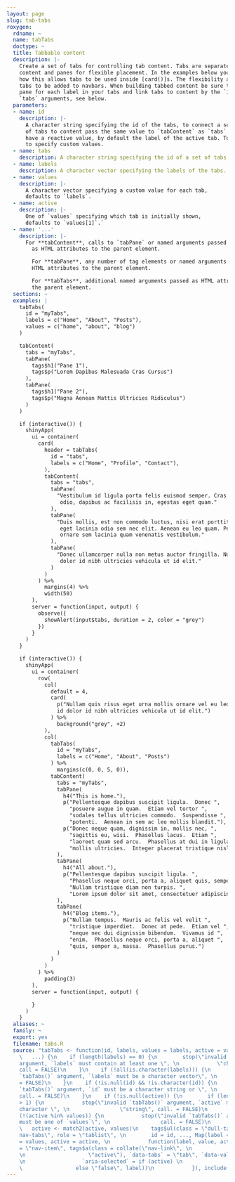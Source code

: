 ```yaml
---
layout: page
slug: tab-tabs
roxygen:
  rdname: ~
  name: tabTabs
  doctype: ~
  title: Tabbable content
  description: |-
    Create a set of tabs for controlling tab content. Tabs are separated from
    content and panes for flexible placement. In the examples below you can see
    how this allows tabs to be used inside [card()]s. The flexibility also allows
    tabs to be added to navbars. When building tabbed content be sure to create a
    pane for each label in your tabs and link tabs to content by the `id` and
    `tabs` arguments, see below.
  parameters:
  - name: id
    description: |-
      A character string specifying the id of the tabs, to connect a set
      of tabs to content pass the same value to `tabContent` as `tabs`. Tabs do
      have a reactive value, by default the label of the active tab. To `values`
      to specify custom values.
  - name: tabs
    description: A character string specifying the id of a set of tabs.
  - name: labels
    description: A character vector specifying the labels of the tabs.
  - name: values
    description: |-
      A character vector specifying a custom value for each tab,
      defaults to `labels`.
  - name: active
    description: |-
      One of `values` specifying which tab is initially shown,
      defaults to `values[1]`.`
  - name: '...'
    description: |-
      For **tabContent**, calls to `tabPane` or named arguments passed
        as HTML attributes to the parent element.

        For **tabPane**, any number of tag elements or named arguments passed as
        HTML attributes to the parent element.

        For **tabTabs**, additional named arguments passed as HTML attributes to
        the parent element.
  sections: ~
  examples: |
    tabTabs(
      id = "myTabs",
      labels = c("Home", "About", "Posts"),
      values = c("home", "about", "blog")
    )

    tabContent(
      tabs = "myTabs",
      tabPane(
        tags$h1("Pane 1"),
        tags$p("Lorem Dapibus Malesuada Cras Cursus")
      ),
      tabPane(
        tags$h1("Pane 2"),
        tags$p("Magna Aenean Mattis Ultricies Ridiculus")
      )
    )

    if (interactive()) {
      shinyApp(
        ui = container(
          card(
            header = tabTabs(
              id = "tabs",
              labels = c("Home", "Profile", "Contact"),
            ),
            tabContent(
              tabs = "tabs",
              tabPane(
                "Vestibulum id ligula porta felis euismod semper. Cras justo
                 odio, dapibus ac facilisis in, egestas eget quam."
              ),
              tabPane(
                "Duis mollis, est non commodo luctus, nisi erat porttitor ligula,
                 eget lacinia odio sem nec elit. Aenean eu leo quam. Pellentesque
                 ornare sem lacinia quam venenatis vestibulum."
              ),
              tabPane(
                "Donec ullamcorper nulla non metus auctor fringilla. Nullam id
                 dolor id nibh ultricies vehicula ut id elit."
              )
            )
          ) %>%
            margins(4) %>%
            width(50)
        ),
        server = function(input, output) {
          observe({
            showAlert(input$tabs, duration = 2, color = "grey")
          })
        }
      )
    }

    if (interactive()) {
      shinyApp(
        ui = container(
          row(
            col(
              default = 4,
              card(
                p("Nullam quis risus eget urna mollis ornare vel eu leo. Nullam
                id dolor id nibh ultricies vehicula ut id elit.")
              ) %>%
                background("grey", +2)
            ),
            col(
              tabTabs(
                id = "myTabs",
                labels = c("Home", "About", "Posts")
              ) %>%
                margins(c(0, 0, 5, 0)),
              tabContent(
                tabs = "myTabs",
                tabPane(
                  h4("This is home."),
                  p("Pellentesque dapibus suscipit ligula.  Donec ",
                    "posuere augue in quam.  Etiam vel tortor ",
                    "sodales tellus ultricies commodo.  Suspendisse ",
                    "potenti.  Aenean in sem ac leo mollis blandit."),
                  p("Donec neque quam, dignissim in, mollis nec, ",
                    "sagittis eu, wisi.  Phasellus lacus.  Etiam ",
                    "laoreet quam sed arcu.  Phasellus at dui in ligula",
                    "mollis ultricies.  Integer placerat tristique nisl.")
                ),
                tabPane(
                  h4("All about."),
                  p("Pellentesque dapibus suscipit ligula. ",
                    "Phasellus neque orci, porta a, aliquet quis, semper a, massa. ",
                    "Nullam tristique diam non turpis. ",
                    "Lorem ipsum dolor sit amet, consectetuer adipiscing elit.")
                ),
                tabPane(
                  h4("Blog items."),
                  p("Nullam tempus.  Mauris ac felis vel velit ",
                    "tristique imperdiet.  Donec at pede.  Etiam vel ",
                    "neque nec dui dignissim bibendum.  Vivamus id ",
                    "enim.  Phasellus neque orci, porta a, aliquet ",
                    "quis, semper a, massa.  Phasellus purus.")
                )
              )
            )
          ) %>%
            padding(3)
        ),
        server = function(input, output) {

        }
      )
    }
  aliases: ~
  family: ~
  export: yes
  filename: tabs.R
  source: "tabTabs <- function(id, labels, values = labels, active = values[1], \n
    \   ...) {\n    if (length(labels) == 0) {\n        stop(\"invalid `tabTabs()`
    argument, `labels` must contain at least one \", \n            \"character string\",
    call = FALSE)\n    }\n    if (!all(is.character(labels))) {\n        stop(\"invalid
    `tabTabs()` argument, `labels` must be a character vector\", \n            call.
    = FALSE)\n    }\n    if (!is.null(id) && !is.character(id)) {\n        stop(\"invalid
    `tabTabs()` argument, `id` must be a character string or \", \n            \"NULL\",
    call. = FALSE)\n    }\n    if (!is.null(active)) {\n        if (length(active)
    > 1) {\n            stop(\"invalid `tabTabs()` argument, `active` must be a single
    character \", \n                \"string\", call. = FALSE)\n        }\n        if
    (!(active %in% values)) {\n            stop(\"invalid `tabTabs()` argument, `active`
    must be one of `values`\", \n                call. = FALSE)\n        }\n    }\n
    \   active <- match2(active, values)\n    tags$ul(class = \"dull-tabs-input nav
    nav-tabs\", role = \"tablist\", \n        id = id, ..., Map(label = labels, value
    = values, active = active, \n            function(label, value, active) {\n                tags$li(class
    = \"nav-item\", tags$a(class = collate(\"nav-link\", \n                  if (active)
    \n                    \"active\"), `data-tabs` = \"tab\", `data-value` = value,
    \n                  `aria-selected` = if (active) \n                    \"true\"\n
    \                 else \"false\", label))\n            }), include(\"core\"))\n}"
---
```

